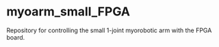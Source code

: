 # myoarm_small_FPGA
Repository for controlling the small 1-joint myorobotic arm with the FPGA board. 
